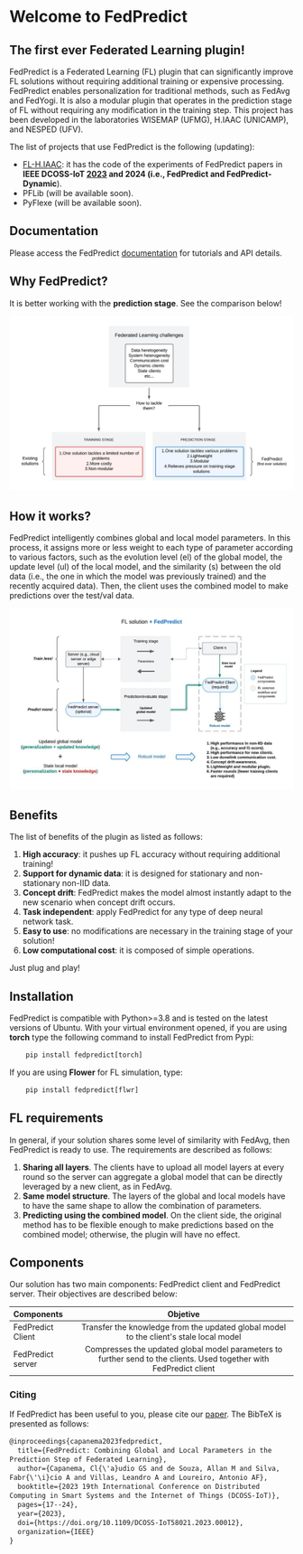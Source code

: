 
# Welcome to FedPredict
## The first ever Federated Learning plugin!

FedPredict is a Federated Learning (FL) plugin that can significantly improve FL solutions without requiring additional training or expensive processing. 
FedPredict enables personalization for traditional methods, such as FedAvg and FedYogi. 
It is also a modular plugin that operates in the prediction stage of FL without requiring any modification in the training step. 
This project has been developed in the laboratories WISEMAP (UFMG), H.IAAC (UNICAMP), and NESPED (UFV).

The list of projects that use FedPredict is the following (updating):

- [FL-H.IAAC](https://github.com/AllanMSouza/FL-H.IAAC): it has the code of the experiments of FedPredict papers in **IEEE DCOSS-IoT [2023](https://ieeexplore.ieee.org/document/10257293) and 2024 (i.e., FedPredict and FedPredict-Dynamic**).
- PFLib (will be available soon).
- PyFlexe (will be available soon).

## Documentation

Please access the FedPredict [documentation](https://claudiocapanema.github.io/fedpredict/) for tutorials and API details.

## Why FedPredict?

It is better working with the **prediction stage**. See the comparison below!

![](./contribu.jpeg)

## How it works?

FedPredict intelligently combines global and local model parameters. In this process,
it assigns more or less weight to each type of parameter according to various factors, such as 
the evolution level (el) of the global model, the update level (ul) of the local model, and the 
similarity (s) between the old data (i.e., the one in which the model was previously trained) and 
the recently acquired data). Then, the client uses the combined model to make predictions over the test/val data.

![](./fedpredictv5.jpeg)

## Benefits

The list of benefits of the plugin as listed as follows:

1. **High accuracy**: it pushes up FL accuracy without requiring additional training!
2. **Support for dynamic data**: it is designed for stationary and non-stationary non-IID data.
3. **Concept drift**: FedPredict makes the model almost instantly adapt to the new scenario when concept drift occurs.
4. **Task independent**: apply FedPredict for any type of deep neural network task.
2. **Easy to use**: no modifications are necessary in the training stage of your solution!
3. **Low computational cost**: it is composed of simple operations.

Just plug and play!

## Installation

FedPredict is compatible with Python>=3.8 and is tested on the latest versions of Ubuntu.
With your virtual environment opened, if you are using **torch** type the following command to install FedPredict from Pypi:

```python
    pip install fedpredict[torch]
```

If you are using **Flower** for FL simulation, type:

```python
    pip install fedpredict[flwr]
```

## FL requirements

In general, if your solution shares some level of similarity with FedAvg, then FedPredict is ready to use.
The requirements are described as follows:


1. **Sharing all layers**. The clients have to upload all model layers at every round so the server can aggregate a global model that can be directly leveraged by a new client, as in FedAvg.
2. **Same model structure**. The layers of the global and local models have to have the same shape to allow the combination of parameters.
3.  **Predicting using the combined model**. On the client side, the original method has to be flexible enough to make predictions based on the combined model; otherwise, the plugin will have no effect.

## Components

Our solution has two main components: FedPredict client and FedPredict server. Their objectives are described below:

| Components        |                                                      Objetive                                                       | 
|:------------------|:-------------------------------------------------------------------------------------------------------------------:|
| FedPredict Client |               Transfer the knowledge from the updated global model to the client's stale local model                |
| FedPredict server | Compresses the updated global model parameters to further send to the clients. Used together with FedPredict client |

### Citing

If FedPredict has been useful to you, please cite our [paper](https://ieeexplore.ieee.org/abstract/document/10257293). The BibTeX is presented as follows:

```
@inproceedings{capanema2023fedpredict,
  title={FedPredict: Combining Global and Local Parameters in the Prediction Step of Federated Learning},
  author={Capanema, Cl{\'a}udio GS and de Souza, Allan M and Silva, Fabr{\'\i}cio A and Villas, Leandro A and Loureiro, Antonio AF},
  booktitle={2023 19th International Conference on Distributed Computing in Smart Systems and the Internet of Things (DCOSS-IoT)},
  pages={17--24},
  year={2023},
  doi={https://doi.org/10.1109/DCOSS-IoT58021.2023.00012},
  organization={IEEE}
}
```



